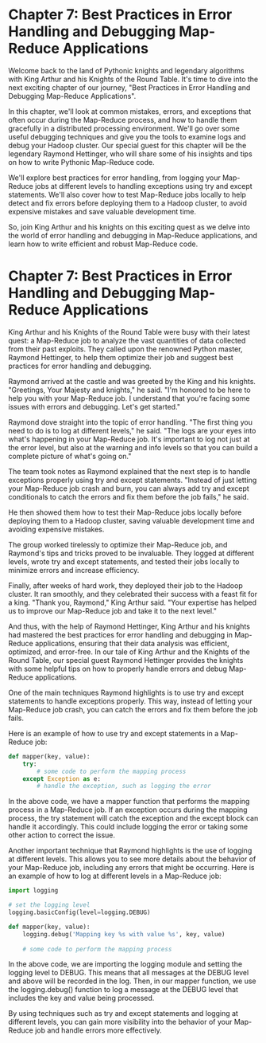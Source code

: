# Chapter 7: Best Practices in Error Handling and Debugging Map-Reduce Applications 

Welcome back to the land of Pythonic knights and legendary algorithms with King Arthur and his Knights of the Round Table. It's time to dive into the next exciting chapter of our journey, "Best Practices in Error Handling and Debugging Map-Reduce Applications".

In this chapter, we'll look at common mistakes, errors, and exceptions that often occur during the Map-Reduce process, and how to handle them gracefully in a distributed processing environment. We'll go over some useful debugging techniques and give you the tools to examine logs and debug your Hadoop cluster. Our special guest for this chapter will be the legendary Raymond Hettinger, who will share some of his insights and tips on how to write Pythonic Map-Reduce code.

We'll explore best practices for error handling, from logging your Map-Reduce jobs at different levels to handling exceptions using try and except statements. We'll also cover how to test Map-Reduce jobs locally to help detect and fix errors before deploying them to a Hadoop cluster, to avoid expensive mistakes and save valuable development time.

So, join King Arthur and his knights on this exciting quest as we delve into the world of error handling and debugging in Map-Reduce applications, and learn how to write efficient and robust Map-Reduce code.
# Chapter 7: Best Practices in Error Handling and Debugging Map-Reduce Applications

King Arthur and his Knights of the Round Table were busy with their latest quest: a Map-Reduce job to analyze the vast quantities of data collected from their past exploits. They called upon the renowned Python master, Raymond Hettinger, to help them optimize their job and suggest best practices for error handling and debugging.

Raymond arrived at the castle and was greeted by the King and his knights. "Greetings, Your Majesty and knights," he said. "I'm honored to be here to help you with your Map-Reduce job. I understand that you're facing some issues with errors and debugging. Let's get started."

Raymond dove straight into the topic of error handling. "The first thing you need to do is to log at different levels," he said. "The logs are your eyes into what's happening in your Map-Reduce job. It's important to log not just at the error level, but also at the warning and info levels so that you can build a complete picture of what's going on."

The team took notes as Raymond explained that the next step is to handle exceptions properly using try and except statements. "Instead of just letting your Map-Reduce job crash and burn, you can always add try and except conditionals to catch the errors and fix them before the job fails," he said.

He then showed them how to test their Map-Reduce jobs locally before deploying them to a Hadoop cluster, saving valuable development time and avoiding expensive mistakes.

The group worked tirelessly to optimize their Map-Reduce job, and Raymond's tips and tricks proved to be invaluable. They logged at different levels, wrote try and except statements, and tested their jobs locally to minimize errors and increase efficiency.

Finally, after weeks of hard work, they deployed their job to the Hadoop cluster. It ran smoothly, and they celebrated their success with a feast fit for a king. "Thank you, Raymond," King Arthur said. "Your expertise has helped us to improve our Map-Reduce job and take it to the next level."

And thus, with the help of Raymond Hettinger, King Arthur and his knights had mastered the best practices for error handling and debugging in Map-Reduce applications, ensuring that their data analysis was efficient, optimized, and error-free.
In our tale of King Arthur and the Knights of the Round Table, our special guest Raymond Hettinger provides the knights with some helpful tips on how to properly handle errors and debug Map-Reduce applications.

One of the main techniques Raymond highlights is to use try and except statements to handle exceptions properly. This way, instead of letting your Map-Reduce job crash, you can catch the errors and fix them before the job fails.

Here is an example of how to use try and except statements in a Map-Reduce job:

``` python
def mapper(key, value):
    try:
        # some code to perform the mapping process
    except Exception as e:
        # handle the exception, such as logging the error
```

In the above code, we have a mapper function that performs the mapping process in a Map-Reduce job. If an exception occurs during the mapping process, the try statement will catch the exception and the except block can handle it accordingly. This could include logging the error or taking some other action to correct the issue.

Another important technique that Raymond highlights is the use of logging at different levels. This allows you to see more details about the behavior of your Map-Reduce job, including any errors that might be occurring. Here is an example of how to log at different levels in a Map-Reduce job:

``` python
import logging

# set the logging level
logging.basicConfig(level=logging.DEBUG)

def mapper(key, value):
    logging.debug('Mapping key %s with value %s', key, value)
    
    # some code to perform the mapping process
```

In the above code, we are importing the logging module and setting the logging level to DEBUG. This means that all messages at the DEBUG level and above will be recorded in the log. Then, in our mapper function, we use the logging.debug() function to log a message at the DEBUG level that includes the key and value being processed.

By using techniques such as try and except statements and logging at different levels, you can gain more visibility into the behavior of your Map-Reduce job and handle errors more effectively.